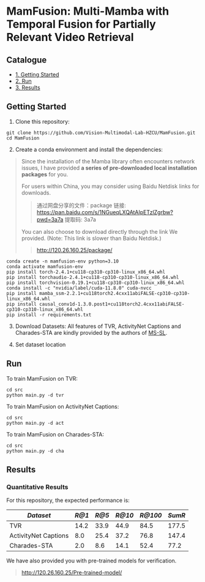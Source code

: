# MamFusion: Multi-Mamba with Temporal Fusion for Partially Relevant Video Retrieval


## Catalogue 
* [1. Getting Started](#getting-started)
* [2. Run](#run)
* [3. Results](#results)


## Getting Started

1. Clone this repository:

```
git clone https://github.com/Vision-Multimodal-Lab-HZCU/MamFusion.git
cd MamFusion
```

2. Create a conda environment and install the dependencies:

> Since the installation of the Mamba library often encounters network issues, I have provided **a series of pre-downloaded local installation packages** for you.
>
> 
>
> For users within China, you may consider using Baidu Netdisk links for downloads.
>
> > 通过网盘分享的文件：package
> > 链接: https://pan.baidu.com/s/1NGueqLXQAtAIpETzlZgrbw?pwd=3a7a 提取码: 3a7a
>
> 
>
> You can also choose to download directly through the link We provided. (Note: This link is slower than Baidu Netdisk.)
>
> > http://120.26.160.25/package/

```shell
conda create -n mamfusion-env python=3.10
conda activate mamfusion-env
pip install torch-2.4.1+cu118-cp310-cp310-linux_x86_64.whl
pip install torchaudio-2.4.1+cu118-cp310-cp310-linux_x86_64.whl
pip install torchvision-0.19.1+cu118-cp310-cp310-linux_x86_64.whl
conda install -c "nvidia/label/cuda-11.8.0" cuda-nvcc
pip install mamba_ssm-2.2.1+cu118torch2.4cxx11abiFALSE-cp310-cp310-linux_x86_64.whl
pip install causal_conv1d-1.3.0.post1+cu118torch2.4cxx11abiFALSE-cp310-cp310-linux_x86_64.whl
pip install -r requirements.txt
```

3. Download Datasets: All features of TVR, ActivityNet Captions and Charades-STA are kindly provided by the authors of [MS-SL].

4. Set dataset location

## Run

To train MamFusion on TVR:
```shell
cd src
python main.py -d tvr
```

To train MamFusion on ActivityNet Captions:
```shell
cd src
python main.py -d act
```

To train MamFusion on Charades-STA:
```shell
cd src
python main.py -d cha
```

## Results

### Quantitative Results

For this repository, the expected performance is:

| *Dataset* | *R@1* | *R@5* | *R@10* | *R@100* | *SumR* |
| ---- | ---- | ---- | ---- | ---- | ---- |
| TVR | 14.2 | 33.9 | 44.9 | 84.5 | 177.5 |
| ActivityNet Captions | 8.0 | 25.4 | 37.2 | 76.8 | 147.4 |
| Charades-STA | 2.0 | 8.6 | 14.1 | 52.4 | 77.2 |



We have also provided you with pre-trained models for verification.

> http://120.26.160.25/Pre-trained-model/



[MS-SL]:https://github.com/HuiGuanLab/ms-sl

